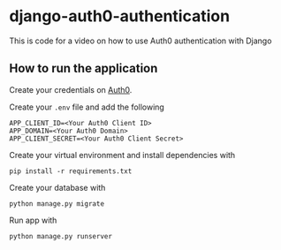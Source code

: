 # django-auth0-authentication
This is code for a video on how to use Auth0 authentication with Django

## How to run the application

Create your credentials on [Auth0](https://auth0.com). 

Create your `.env` file and add the following

```
APP_CLIENT_ID=<Your Auth0 Client ID>
APP_DOMAIN=<Your Auth0 Domain>
APP_CLIENT_SECRET=<Your Auth0 Client Secret>
```
Create your virtual environment and install dependencies with

```
pip install -r requirements.txt
```

Create your database with
```
python manage.py migrate
```

Run app with 
```
python manage.py runserver
```

